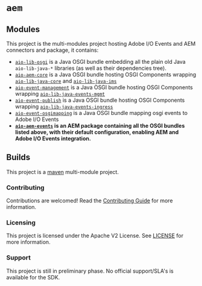 # `aem`

## Modules

This project is the multi-modules project hosting Adobe I/O Events and AEM connectors and package, it contains:

* [`aio-lib-osgi`](./lib_osgi) is a Java OSGI bundle embedding all the plain old Java `aio-lib-java-*` libraries (as well as their dependencies tree).
* [`aio-aem-core`](./core_aem) is a Java OSGI bundle hosting OSGI Components wrapping [`aio-lib-java-core`](../core) and [`aio-lib-java-ims`](../ims)
* [`aio-event-management`](./events_mgmt_aem) is a Java OSGI bundle hosting OSGI Components wrapping [`aio-lib-java-events-mgmt`](../events_mgmt_aem)
* [`aio-event-publish`](./events_ingress_aem) is a Java OSGI bundle hosting OSGI Components  wrapping [`aio-lib-java-events-ingress`](../events_ingress)
* [`aio-event-osgimapping`](./events_osgi_mapping) is a Java OSGI bundle mapping osgi events to Adobe I/O Events 
* **[`aio-aem-events`](./aio-aem-events) is an AEM package containing all the OSGI bundles listed above, with their default configuration, enabling AEM and Adobe I/O Events integration.**

## Builds

This project is a [maven](https://maven.apache.org/) multi-module project.

### Contributing

Contributions are welcomed! Read the [Contributing Guide](/.github/CONTRIBUTING.md) for more information.

### Licensing

This project is licensed under the Apache V2 License. See [LICENSE](LICENSE.md) for more information.

### Support

This project is still in preliminary phase. No official support/SLA's is available for the SDK. 
